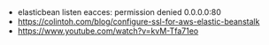 


##
* elasticbean listen eacces: permission denied 0.0.0.0:80
* https://colintoh.com/blog/configure-ssl-for-aws-elastic-beanstalk
* https://www.youtube.com/watch?v=kvM-Tfa71eo
